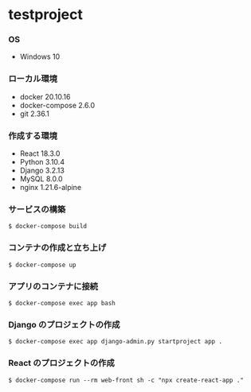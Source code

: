 # testproject

### OS

- Windows 10

### ローカル環境

- docker 20.10.16
- docker-compose 2.6.0
- git 2.36.1

### 作成する環境

- React 18.3.0
- Python 3.10.4
- Django 3.2.13
- MySQL 8.0.0
- nginx 1.21.6-alpine

### サービスの構築

```
$ docker-compose build
```

### コンテナの作成と立ち上げ

```
$ docker-compose up
```

### アプリのコンテナに接続

```
$ docker-compose exec app bash
```

### Django のプロジェクトの作成

```
$ docker-compose exec app django-admin.py startproject app .
```

### React のプロジェクトの作成

```
$ docker-compose run --rm web-front sh -c "npx create-react-app ."
```
